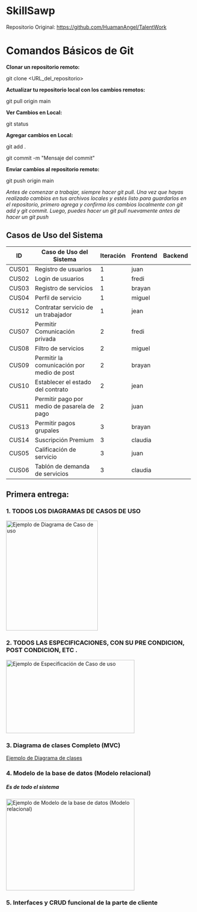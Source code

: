 # SkillSawp
Repositorio Original: https://github.com/HuamanAngel/TalentWork

# Comandos Básicos de Git

**Clonar un repositorio remoto:**


git clone <URL_del_repositorio>


**Actualizar tu repositorio local con los cambios remotos:**


git pull origin main


**Ver Cambios en Local:**


git status


**Agregar cambios en Local:**


git add .


git commit -m "Mensaje del commit"


**Enviar cambios al repositorio remoto:**


git push origin main


*Antes de comenzar a trabajar, siempre hacer git pull. Una vez que hayas realizado cambios en tus archivos locales y estés listo para guardarlos en el repositorio, primero agrega y confirma los cambios localmente con git add y git commit. Luego, puedes hacer un git pull nuevamente antes de hacer un git push*

## Casos de Uso del Sistema

| ID    | Caso de Uso del Sistema                 | Iteración | Frontend | Backend  |
|-------|-----------------------------------------|-----------|----------|----------|
| CUS01 | Registro de usuarios                   | 1         | juan     |          |
| CUS02 | Login de usuarios                      | 1         | fredi   |          |
| CUS03 | Registro de servicios                  | 1         | brayan   |          |
| CUS04 | Perfil de servicio                     | 1         | miguel   |          |
| CUS12 | Contratar servicio de un trabajador    | 1         | jean     |          |
| CUS07 | Permitir Comunicación privada           | 2         | fredi   |          |
| CUS08 | Filtro de servicios                    | 2         | miguel   |          |
| CUS09 | Permitir la comunicación por medio de post | 2     | brayan   |          |
| CUS10 | Establecer el estado del contrato      | 2         | jean     |          |
| CUS11 | Permitir pago por medio de pasarela de pago | 2  | juan     |          |
| CUS13 | Permitir pagos grupales                | 3         | brayan   |          |
| CUS14 | Suscripción Premium                    | 3         | claudia   |          |
| CUS05 | Calificación de servicio               | 3         | juan     |          |
| CUS06 | Tablón de demanda de servicios          | 3         | claudia     |          |

## Primera entrega:
### 1. TODOS LOS DIAGRAMAS DE CASOS DE USO

<img src="https://diagramaweb.com/wp-content/uploads/2020/09/diagrama-casos-de-uso-pasos-1.png" alt="Ejemplo de Diagrama de Caso de uso" width="250" height="300" />


### 2. TODOS LAS ESPECIFICACIONES, CON SU PRE CONDICION, POST CONDICION, ETC .

<img src="https://proyectopnfi.webcindario.com/img/especificacionaltonivelbienes.png" alt="Ejemplo de Especificación de Caso de uso" width="350" height="200" />

### 3. Diagrama de clases Completo (MVC)

[Ejemplo de Diagrama de clases](https://www.researchgate.net/profile/Carlos-Jaimez-Gonzalez/publication/331559090/figure/fig2/AS:733558352130048@1551905348694/Diagrama-de-clases-y-patron-de-diseno-MVC.png)

### 4. Modelo de la base de datos (Modelo relacional)

##### *Es de todo el sistema*
<img src="https://finanzastics2.files.wordpress.com/2016/07/aaaa.jpg" alt="Ejemplo de Modelo de la base de datos (Modelo relacional)" width="350" height="250" />


### 5. Interfaces y CRUD funcional de la parte de cliente 




